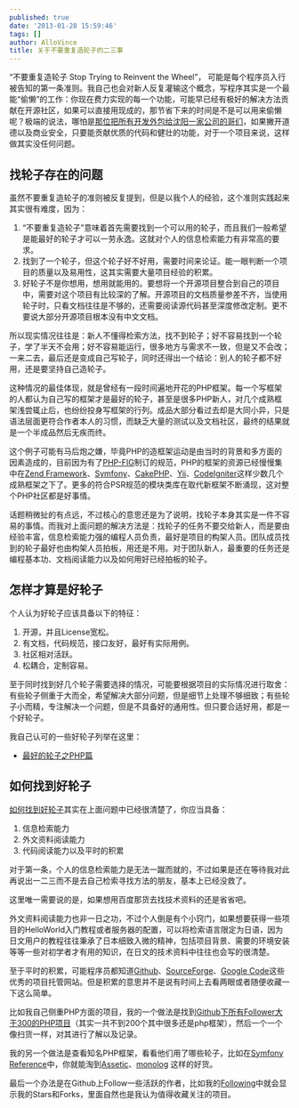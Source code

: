 ```yaml
---
published: true
date: '2013-01-28 15:59:46'
tags: []
author: AlloVince
title: 关于不要重复造轮子的二三事
---
```


“不要重复造轮子 Stop Trying to Reinvent the Wheel”， 可能是每个程序员入行被告知的第一条准则。我自己也会对新人反复灌输这个概念，写程序其实是一个最能“偷懒”的工作：你现在费力实现的每一个功能，可能早已经有极好的解决方法贡献在开源社区，如果可以直接用现成的，那节省下来的时间是不是可以用来偷懒呢？极端的说法，哪怕是[那位把所有开发外包给沈阳一家公司的哥们](http://www.huffingtonpost.com/2013/01/16/developer-outsourced-entire-job-china-busted-employee-cat-videos_n_2489122.html)，如果撇开道德以及商业安全，只要能贡献优质的代码和健壮的功能，对于一个项目来说，这样做其实没任何问题。


## 找轮子存在的问题

虽然不要重复造轮子的准则被反复提到，但是以我个人的经验，这个准则实践起来其实很有难度，因为：

1. “不要重复造轮子”意味着首先需要找到一个可以用的轮子，而且我们一般希望是能最好的轮子才可以一劳永逸。这就对个人的信息检索能力有非常高的要求。
2. 找到了一个轮子，但这个轮子好不好用，需要时间来论证。能一眼判断一个项目的质量以及易用性，这其实需要大量项目经验的积累。
3. 好轮子不是你想用，想用就能用的。要想将一个开源项目整合到自己的项目中，需要对这个项目有比较深的了解。开源项目的文档质量参差不齐，当使用轮子时，只看文档往往是不够的，还需要阅读源代码甚至深度修改定制。更不要说大部分开源项目根本没有中文文档。

所以现实情况往往是：新人不懂得检索方法，找不到轮子；好不容易找到一个轮子，学了半天不会用；好不容易能运行，很多地方与需求不一致，但是又不会改；一来二去，最后还是变成自己写轮子，同时还得出一个结论：别人的轮子都不好用，还是要坚持自己造轮子。

这种情况的最佳体现，就是曾经有一段时间遍地开花的PHP框架。每一个写框架的人都认为自己写的框架才是最好的轮子，甚至是很多PHP新人，对几个成熟框架浅尝辄止后，也纷纷投身写框架的行列。成品大部分看过去却是大同小异，只是语法层面更符合作者本人的习惯，而缺乏大量的测试以及文档社区，最终的结果就是一个半成品然后无疾而终。

这个例子可能有马后炮之嫌，毕竟PHP的造框架运动是由当时的背景和多方面的因素造成的，目前因为有了[PHP-FIG](http://www.php-fig.org/)制订的规范，PHP的框架的资源已经慢慢集中在[Zend Framework](http://www.zendframework.com/)、[Symfony](http://symfony.com/)、[CakePHP](http://cakephp.org/)、[Yii](http://www.yiiframework.com/)、[CodeIgniter](http://ellislab.com/codeigniter)这样少数几个成熟框架之下了。更多的符合PSR规范的模块类库在取代新框架不断涌现，这对整个PHP社区都是好事情。

话题稍微扯的有点远，不过核心的意思还是为了说明，找轮子本身其实是一件不容易的事情。而我对上面问题的解决方法是：找轮子的任务不要交给新人，而是要由经验丰富，信息检索能力强的编程人员负责，最好是项目的构架人员。团队成员找到的轮子最好也由构架人员拍板，用还是不用。对于团队新人，最重要的任务还是编程基本功、文档阅读能力以及如何用好已经拍板的轮子。


## 怎样才算是好轮子

个人认为好轮子应该具备以下的特征：

1. 开源，并且License宽松。
2. 有文档，代码规范，接口友好，最好有实际用例。
3. 社区相对活跃。
4. 松耦合，定制容易。

至于同时找到好几个轮子需要选择的情况，可能要根据项目的实际情况进行取舍：有些轮子侧重于大而全，希望解决大部分问题，但是细节上处理不够细致；有些轮子小而精，专注解决一个问题，但是不具备好的通用性。但只要合适好用，都是一个好轮子。

我自己认可的一些好轮子列举在这里：

- [最好的轮子之PHP篇](http://avnpc.com/pages/best-wheels-for-php)


## 如何找到好轮子

[如何找到好轮子](http://avnpc.com/pages/howto-find-best-wheel-for-programming)其实在上面问题中已经很清楚了，你应当具备：

1. 信息检索能力
2. 外文资料阅读能力
3. 代码阅读能力以及平时的积累

对于第一条，个人的信息检索能力是无法一蹴而就的，不过如果是还在等待我对此再说出一二三而不是去自己检索寻找方法的朋友，基本上已经没救了。

这里唯一需要说的是，如果想用百度那货去找技术资料的还是省省吧。

外文资料阅读能力也非一日之功，不过个人倒是有个小窍门，如果想要获得一些项目的HelloWorld入门教程或者服务器的配置，可以将检索语言限定为日语，因为日文用户的教程往往秉承了日本细致入微的精神，包括项目背景、需要的环境安装等等一些对初学者才有用的知识，在日文的技术资料中往往也会写的很清楚。

至于平时的积累，可能程序员都知道[Github](https://github.com/)、[SourceForge](http://sourceforge.net/)、[Google Code](http://code.google.com/intl/zh-CN/)这些优秀的项目托管网站。但是积累的意思并不是说有时间上去看两眼或者随便收藏一下这么简单。

比如我自己侧重PHP方面的项目，我的一个做法是找到[Github下所有Follower大于300的PHP项目](https://github.com/search?l=PHP&p=&q=stars%3A%3E300&ref=advsearch&type=Repositories)（其实一共不到200个其中很多还是php框架），然后一个一个像扫货一样，对其进行了解以及记录。

我的另一个做法是查看知名PHP框架，看看他们用了哪些轮子，比如在[Symfony Reference](http://symfony.com/doc/current/reference/index.html)中，你就能淘到[Assetic](https://github.com/kriswallsmith/assetic)、[monolog](https://github.com/Seldaek/monolog) 这样的好货。

最后一个办法是在Github上Follow一些活跃的作者，比如我的[Following](https://github.com/AlloVince/following)中就会显示我的Stars和Forks，里面自然也是我认为值得收藏关注的项目。



